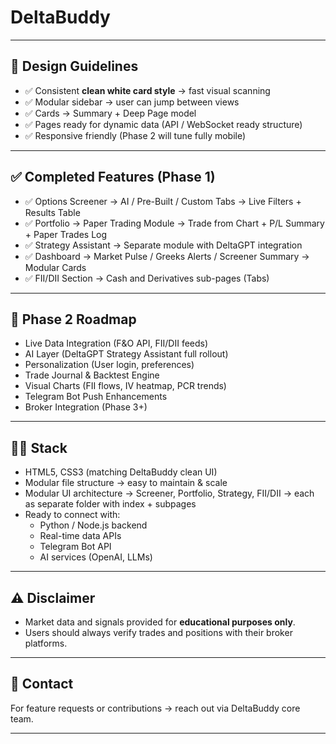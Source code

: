 # DeltaBuddy

---

## 📌 Design Guidelines

- ✅ Consistent **clean white card style** → fast visual scanning
- ✅ Modular sidebar → user can jump between views
- ✅ Cards → Summary + Deep Page model
- ✅ Pages ready for dynamic data (API / WebSocket ready structure)
- ✅ Responsive friendly (Phase 2 will tune fully mobile)

---

## ✅ Completed Features (Phase 1)

- ✅ Options Screener → AI / Pre-Built / Custom Tabs → Live Filters + Results Table
- ✅ Portfolio → Paper Trading Module → Trade from Chart + P/L Summary + Paper Trades Log
- ✅ Strategy Assistant → Separate module with DeltaGPT integration
- ✅ Dashboard → Market Pulse / Greeks Alerts / Screener Summary → Modular Cards
- ✅ FII/DII Section → Cash and Derivatives sub-pages (Tabs)

---

## 🚧 Phase 2 Roadmap

- Live Data Integration (F&O API, FII/DII feeds)
- AI Layer (DeltaGPT Strategy Assistant full rollout)
- Personalization (User login, preferences)
- Trade Journal & Backtest Engine
- Visual Charts (FII flows, IV heatmap, PCR trends)
- Telegram Bot Push Enhancements
- Broker Integration (Phase 3+)

---

## 👨‍💻 Stack

- HTML5, CSS3 (matching DeltaBuddy clean UI)
- Modular file structure → easy to maintain & scale
- Modular UI architecture → Screener, Portfolio, Strategy, FII/DII → each as separate folder with index + subpages
- Ready to connect with:
  - Python / Node.js backend
  - Real-time data APIs
  - Telegram Bot API
  - AI services (OpenAI, LLMs)

---

## ⚠️ Disclaimer

- Market data and signals provided for **educational purposes only**.
- Users should always verify trades and positions with their broker platforms.

---

## 📣 Contact

For feature requests or contributions → reach out via DeltaBuddy core team.

---
